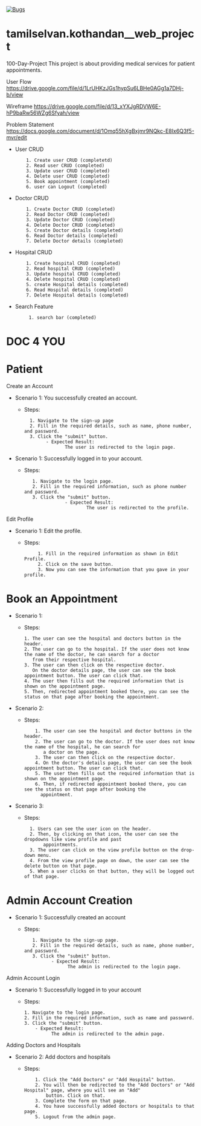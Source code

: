 [![Bugs](https://sonarcloud.io/api/project_badges/measure?project=fssa-batch3_tamilselvan.kothandan__web_project&metric=bugs)](https://sonarcloud.io/summary/new_code?id=fssa-batch3_tamilselvan.kothandan__web_project)

# tamilselvan.kothandan__web_project

100-Day-Project
This project is about providing medical services for patient appointments.

User Flow
<https://drive.google.com/file/d/1LrUHKzJGs1hypSu6LBHe0AGg1a7DHj-b/view>

Wireframe
<https://drive.google.com/file/d/13_xYXJgRDVW6E-hP9baRw56WZg6Sfyah/view>  

Problem Statement
<https://docs.google.com/document/d/1Omq55hXgBxjmr9NQkc-E8Ix6Q3f5-mvr/edit>

- User CRUD

          1. Create user CRUD (completetd)
          2. Read user CRUD (completed)
          3. Update user CRUD (completed)
          4. Delete user CRUD (completed)
          5. Book appointment (completed)
          6. user can Logout (completed)

- Doctor CRUD

          1. Create Doctor CRUD (completed)
          2. Read Doctor CRUD (completed)
          3. Update Doctor CRUD (completed)
          4. Delete Doctor CRUD (completed)
          5. Create Doctor details (completed)
          6. Read Doctor details (completed) 
          7. Delete Doctor details (completed)

- Hospital CRUD

          1. Create hospital CRUD (completed)
          2. Read hospital CRUD (completed)
          3. Update hospital CRUD (completed)
          4. Delete hospital CRUD (completed)
          5. create Hospital details (completed)
          6. Read Hospital details (completed)
          7. Delete Hospital details (completed)

- Search Feature

           1. search bar (completed)

# DOC 4 YOU

# Patient

Create an Account

- Scenario 1: You successfully created an account.
  - Steps:

          1. Navigate to the sign-up page
          2. Fill in the required details, such as name, phone number, and password.
          3. Click the "submit" button.
                - Expected Result:
                       The user is redirected to the login page.

- Scenario 1: Successfully logged in to your account.
  - Steps:

           1. Navigate to the login page.
           2. Fill in the required information, such as phone number and password.
           3. Click the "submit" button.
                       - Expected Result:
                               The user is redirected to the profile.

 Edit Profile

- Scenario 1: Edit the profile.
  - Steps:

             1. Fill in the required information as shown in Edit Profile.
             2. Click on the save button.
             3. Now you can see the information that you gave in your profile.

# Book an Appointment

- Scenario 1:
  - Steps:

        1. The user can see the hospital and doctors button in the header.
        2. The user can go to the hospital. If the user does not know the name of the doctor, he can search for a doctor
           from their respective hospital.
        3. The user can then click on the respective doctor.
           On the doctor details page, the user can see the book appointment button. The user can click that.
        4. The user then fills out the required information that is shown on the appointment page.
        5. Then, redirected appointment booked there, you can see the status on that page after booking the appointment.

- Scenario 2:
  - Steps:

            1. The user can see the hospital and doctor buttons in the header.
            2. The user can go to the doctor. If the user does not know the name of the hospital, he can search for
               a doctor on the page.
            3. The user can then click on the respective doctor.
            4. On the doctor's details page, the user can see the book appointment button. The user can click that.
            5. The user then fills out the required information that is shown on the appointment page.
            6. Then, if redirected appointment booked there, you can see the status on that page after booking the
              appointment.

- Scenario 3:
  - Steps:
  
          1. Users can see the user icon on the header.
          2. Then, by clicking on that icon, the user can see the dropdowns like view profile and past
               appointments.
          3. The user can click on the view profile button on the drop-down menu.
          4. From the view profile page on down, the user can see the delete button on that page.             
          5. When a user clicks on that button, they will be logged out of that page.

# Admin Account Creation

- Scenario 1: Successfully created an account
  - Steps:

           1. Navigate to the sign-up page.
           2. Fill in the required details, such as name, phone number, and password.
           3. Click the "submit" button.
                  - Expected Result:
                        The admin is redirected to the login page.

Admin Account Login

- Scenario 1: Successfully logged in to your account
  - Steps:

        1. Navigate to the login page.
        2. Fill in the required information, such as name and password.
        3. Click the "submit" button.
            - Expected Result:
                  The admin is redirected to the admin page.

Adding Doctors and Hospitals

- Scenario 2: Add doctors and hospitals
  - Steps:

            1. Click the "Add Doctors" or "Add Hospital" button.
            2. You will then be redirected to the "Add Doctors" or "Add Hospital" page, where you will see an "Add"
                button. Click on that.
            3. Complete the form on that page.
            4. You have successfully added doctors or hospitals to that page.
            5. Logout from the admin page.
